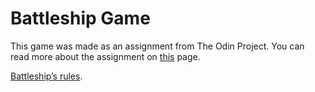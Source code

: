 # Battleship Game

This game was made as an assignment from The Odin Project. You can read more about the assignment on [this](https://www.theodinproject.com/lessons/node-path-javascript-battleship) page.

[Battleship’s rules](<https://en.wikipedia.org/wiki/Battleship_(game)>).
